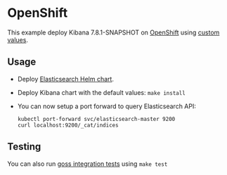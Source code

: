 # OpenShift

This example deploy Kibana 7.8.1-SNAPSHOT on [OpenShift][] using [custom values][].

## Usage

* Deploy [Elasticsearch Helm chart][].

* Deploy Kibana chart with the default values: `make install`

* You can now setup a port forward to query Elasticsearch API:

  ```
  kubectl port-forward svc/elasticsearch-master 9200
  curl localhost:9200/_cat/indices
  ```

## Testing

You can also run [goss integration tests][] using `make test`


[custom values]: https://github.com/elastic/helm-charts/tree/7.8/elasticsearch/examples/openshift/values.yaml
[elasticsearch helm chart]: https://github.com/elastic/helm-charts/tree/7.8/elasticsearch/examples/openshift/
[goss integration tests]: https://github.com/elastic/helm-charts/tree/7.8/elasticsearch/examples/openshift/test/goss.yaml
[openshift]: https://www.openshift.com/

